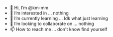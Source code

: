 - 👋 Hi, I’m @km-mm
- 👀 I’m interested in ... nothing
- 🌱 I’m currently learning ... Idk what just learning
- 💞️ I’m looking to collaborate on ... nothing
- 📫 How to reach me ... don't know find yourself

<!---
km-mm/km-mm is a ✨ special ✨ repository because its `README.md` (this file) appears on your GitHub profile.
You can click the Preview link to take a look at your changes.
--->
